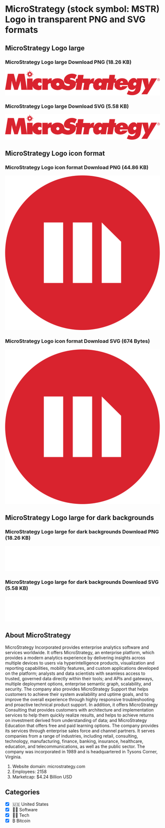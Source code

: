 # MicroStrategy (stock symbol: MSTR) Logo in transparent PNG and SVG formats

## MicroStrategy Logo large

### MicroStrategy Logo large Download PNG (18.26 KB)

![MicroStrategy Logo large Download PNG (18.26 KB)](/img/orig/MSTR_BIG-7252aadf.png)

### MicroStrategy Logo large Download SVG (5.58 KB)

![MicroStrategy Logo large Download SVG (5.58 KB)](/img/orig/MSTR_BIG-90ef294d.svg)

## MicroStrategy Logo icon format

### MicroStrategy Logo icon format Download PNG (44.86 KB)

![MicroStrategy Logo icon format Download PNG (44.86 KB)](/img/orig/MSTR-f353cb0d.png)

### MicroStrategy Logo icon format Download SVG (674 Bytes)

![MicroStrategy Logo icon format Download SVG (674 Bytes)](/img/orig/MSTR-2221948f.svg)

## MicroStrategy Logo large for dark backgrounds

### MicroStrategy Logo large for dark backgrounds Download PNG (18.26 KB)

![MicroStrategy Logo large for dark backgrounds Download PNG (18.26 KB)](/img/orig/MSTR_BIG.D-d8829daa.png)

### MicroStrategy Logo large for dark backgrounds Download SVG (5.58 KB)

![MicroStrategy Logo large for dark backgrounds Download SVG (5.58 KB)](/img/orig/MSTR_BIG.D-a9bd5884.svg)

## About MicroStrategy

MicroStrategy Incorporated provides enterprise analytics software and services worldwide. It offers MicroStrategy, an enterprise platform, which provides a modern analytics experience by delivering insights across multiple devices to users via hyperintelligence products, visualization and reporting capabilities, mobility features, and custom applications developed on the platform; analysts and data scientists with seamless access to trusted, governed data directly within their tools; and APIs and gateways, multiple deployment options, enterprise semantic graph, scalability, and security. The company also provides MicroStrategy Support that helps customers to achieve their system availability and uptime goals, and to improve the overall experience through highly responsive troubleshooting and proactive technical product support. In addition, it offers MicroStrategy Consulting that provides customers with architecture and implementation services to help them quickly realize results, and helps to achieve returns on investment derived from understanding of data; and MicroStrategy Education that offers free and paid learning options. The company provides its services through enterprise sales force and channel partners. It serves companies from a range of industries, including retail, consulting, technology, manufacturing, finance, banking, insurance, healthcare, education, and telecommunications, as well as the public sector. The company was incorporated in 1989 and is headquartered in Tysons Corner, Virginia.

1. Website domain: microstrategy.com
2. Employees: 2158
3. Marketcap: $4.24 Billion USD


## Categories
- [x] 🇺🇸 United States
- [x] 👨‍💻 Software
- [x] 👩‍💻 Tech
- [x] ₿ Bitcoin
